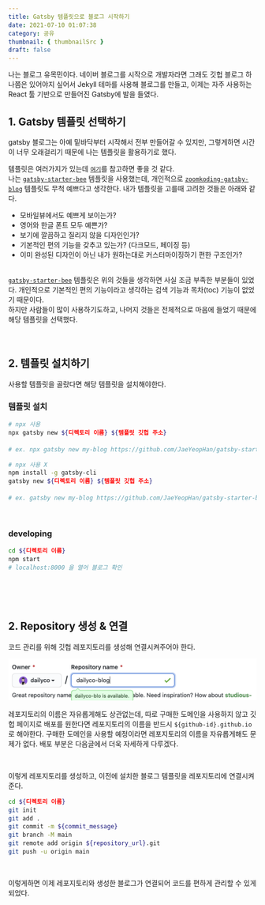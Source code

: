 ```yaml
---
title: Gatsby 템플릿으로 블로그 시작하기
date: 2021-07-10 01:07:38
category: 공유
thumbnail: { thumbnailSrc }
draft: false
---
```


나는 블로그 유목민이다. 네이버 블로그를 시작으로 개발자라면 그래도 깃헙 블로그 하나쯤은 있어야지 싶어서 Jekyll 테마를 사용해 블로그를 만들고, 이제는 자주 사용하는 React 툴 기반으로 만들어진 Gatsby에 발을 들였다.

## 1. Gatsby 템플릿 선택하기

gatsby 블로그는 아예 밑바닥부터 시작해서 전부 만들어갈 수 있지만, 그렇게하면 시간이 너무 오래걸리기 때문에 나는 템플릿을 활용하기로 했다.

템플릿은 여러가지가 있는데 [`여기`](https://www.gatsbyjs.com/starters/?)를 참고하면 좋을 것 같다.  
나는 [`gatsby-starter-bee`](https://github.com/JaeYeopHan/gatsby-starter-bee) 템플릿을 사용했는데, 개인적으로 [`zoomkoding-gatsby-blog`](https://github.com/zoomKoding/zoomkoding-gatsby-blog) 템플릿도 무척 예쁘다고 생각한다. 내가 템플릿을 고를때 고려한 것들은 아래와 같다.

- 모바일뷰에서도 예쁘게 보이는가?
- 영어와 한글 폰트 모두 예쁜가?
- 보기에 깔끔하고 질리지 않을 디자인인가?
- 기본적인 편의 기능을 갖추고 있는가? (다크모드, 페이징 등)
- 이미 완성된 디자인이 아닌 내가 원하는대로 커스터마이징하기 편한 구조인가?
  <br />
  <br />

[`gatsby-starter-bee`](https://github.com/JaeYeopHan/gatsby-starter-bee) 템플릿은 위의 것들을 생각하면 사실 조금 부족한 부분들이 있었다. 개인적으로 기본적인 편의 기능이라고 생각하는 검색 기능과 목차(toc) 기능이 없었기 때문이다.  
하지만 사람들이 많이 사용하기도하고, 나머지 것들은 전체적으로 마음에 들었기 때문에 해당 템플릿을 선택했다.
<br />
<br />
<br />

## 2. 템플릿 설치하기

사용할 템플릿을 골랐다면 해당 템플릿을 설치해야한다.

### 템플릿 설치

```sh
# npx 사용
npx gatsby new ${디렉토리 이름} ${템플릿 깃헙 주소}

# ex. npx gatsby new my-blog https://github.com/JaeYeopHan/gatsby-starter-bee

```

```sh
# npx 사용 X
npm install -g gatsby-cli
gatsby new ${디렉토리 이름} ${템플릿 깃헙 주소}

# ex. gatsby new my-blog https://github.com/JaeYeopHan/gatsby-starter-bee
```

<br />

### developing

```sh
cd ${디렉토리 이름}
npm start
# localhost:8000 을 열어 블로그 확인
```

<br />
<br />
<br />

## 2. Repository 생성 & 연결

코드 관리를 위해 깃헙 레포지토리를 생성해 연결시켜주어야 한다.

![repository_생성](./images/gatsby-template-blog-start/create_repository.png)

레포지토리의 이름은 자유롭게해도 상관없는데, 따로 구매한 도메인을 사용하지 않고 깃헙 페이지로 배포를 원한다면 레포지토리의 이름을 반드시 `${github-id}.github.io`로 해야한다. 구매한 도메인을 사용할 예정이라면 레포지토리의 이름을 자유롭게해도 문제가 없다. 배포 부분은 다음글에서 더욱 자세하게 다루겠다.

<br />

이렇게 레포지토리를 생성하고, 이전에 설치한 블로그 템플릿을 레포지토리에 연결시켜준다.

```sh
cd ${디렉토리 이름}
git init
git add .
git commit -m ${commit_message}
git branch -M main
git remote add origin ${repository_url}.git
git push -u origin main
```

<br />

이렇게하면 이제 레포지토리와 생성한 블로그가 연결되어 코드를 편하게 관리할 수 있게 되었다.
